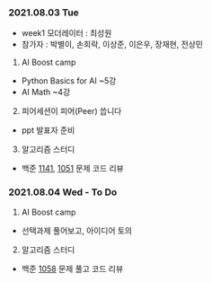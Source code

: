 ### 2021.08.03 Tue

- week1 모더레이터 : 최성원
- 참가자 : 박별이, 손희락, 이상준, 이은우, 장재현, 전상민



1. AI Boost camp
- Python Basics for AI ~5강
- AI Math ~4강


2. 피어세션이 피어(Peer) 씁니다
- ppt 발표자 준비


3. 알고리즘 스터디
- 백준 [1141](https://www.acmicpc.net/problem/1141), [1051](https://www.acmicpc.net/problem/1051) 문제 코드 리뷰


### 2021.08.04 Wed - To Do 


1. AI Boost camp
- 선택과제 풀어보고, 아이디어 토의


2. 알고리즘 스터디
- 백준 [1058](https://www.acmicpc.net/problem/1058) 문제 풀고 코드 리뷰
